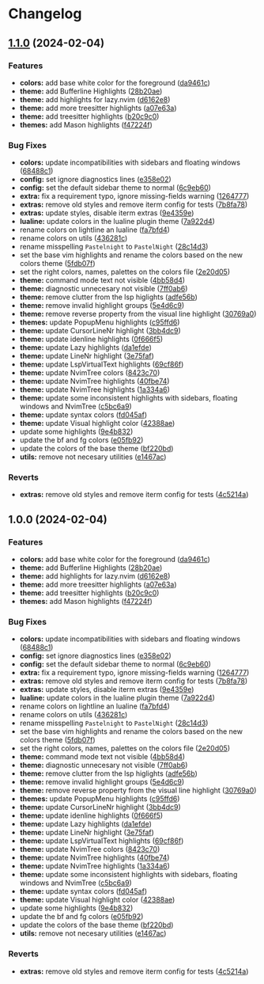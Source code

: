 # Changelog

## [1.1.0](https://github.com/pauchiner/pastelnight.nvim/compare/v1.0.0...v1.1.0) (2024-02-04)


### Features

* **colors:** add base white color for the foreground ([da9461c](https://github.com/pauchiner/pastelnight.nvim/commit/da9461ca97fb7d43906cc934cece36c01955fc11))
* **theme:** add Bufferline Highlights ([28b20ae](https://github.com/pauchiner/pastelnight.nvim/commit/28b20ae73134367f3c66ebaf2edb45134f9fabfc))
* **theme:** add highlights for lazy.nvim ([d6162e8](https://github.com/pauchiner/pastelnight.nvim/commit/d6162e800faf86e7d60d1772dc8d9e46ab66ed03))
* **theme:** add more treesitter highlights ([a07e63a](https://github.com/pauchiner/pastelnight.nvim/commit/a07e63ae23d42127af2ec550a5ea42d259588a32))
* **theme:** add treesitter highlights ([b20c9c0](https://github.com/pauchiner/pastelnight.nvim/commit/b20c9c0c1071146f725adb8dbe57ab2c932a4dca))
* **themes:** add Mason highlights ([f47224f](https://github.com/pauchiner/pastelnight.nvim/commit/f47224f6b38f9e9954cbe2883441f08111b9560c))


### Bug Fixes

* **colors:** update incompatibilities with sidebars and floating windows ([68488c1](https://github.com/pauchiner/pastelnight.nvim/commit/68488c1923a04b16c0813539a9774b7fa85a47db))
* **config:** set ignore diagnostics lines ([e358e02](https://github.com/pauchiner/pastelnight.nvim/commit/e358e02bd6576888f1ae7e5673b87cbb2b81411b))
* **config:** set the default sidebar theme to normal ([6c9eb60](https://github.com/pauchiner/pastelnight.nvim/commit/6c9eb60ec5855e2312d548b2a5affdf11179629d))
* **extra:** fix a requirement typo, ignore missing-fields warning ([1264777](https://github.com/pauchiner/pastelnight.nvim/commit/12647775c28294b7f553dd8cf878a6743a87caa9))
* **extras:** remove old styles and remove iterm config for tests ([7b8fa78](https://github.com/pauchiner/pastelnight.nvim/commit/7b8fa78ac21cca65287460616daa4887690465be))
* **extras:** update styles, disable iterm extras ([9e4359e](https://github.com/pauchiner/pastelnight.nvim/commit/9e4359ed66b1744d2cc92a710a7aa32ae8b1ca63))
* **lualine:** update colors in the lualine plugin theme ([7a922d4](https://github.com/pauchiner/pastelnight.nvim/commit/7a922d4d36ae6c3ad82b416f6ffafe33e9c280c0))
* rename colors on lightline an lualine ([fa7bfd4](https://github.com/pauchiner/pastelnight.nvim/commit/fa7bfd45dfcfc52a766ea72e3d8a3926fd6d3f66))
* rename colors on utils ([436281c](https://github.com/pauchiner/pastelnight.nvim/commit/436281c7d1cf0583e8b9e5db5e7d616cf8344ec3))
* rename misspelling `Pastelnight` to `PastelNight` ([28c14d3](https://github.com/pauchiner/pastelnight.nvim/commit/28c14d31bef65250f7676846ab84fb78d9131c62))
* set the base vim highlights and rename the colors based on the new colors theme ([5fdb07f](https://github.com/pauchiner/pastelnight.nvim/commit/5fdb07fedc5d054447bce8bc6cd96ed5cc466905))
* set the right colors, names, palettes on the colors file ([2e20d05](https://github.com/pauchiner/pastelnight.nvim/commit/2e20d05f79c27276ed0a2c94d0191b0a211231df))
* **theme:** command mode text not visible ([4bb58d4](https://github.com/pauchiner/pastelnight.nvim/commit/4bb58d4ad1929b2e5ebab068e7da324d2b9f3aad))
* **theme:** diagnostic unnecesary not visible ([7ff0ab6](https://github.com/pauchiner/pastelnight.nvim/commit/7ff0ab672c1ba96e924cd99064975ae963d06fd4))
* **theme:** remove clutter from the lsp higlights ([adfe56b](https://github.com/pauchiner/pastelnight.nvim/commit/adfe56bd93c2ebb7a048a1feb94fe384c5091775))
* **theme:** remove invalid highlight groups ([5e4d6c9](https://github.com/pauchiner/pastelnight.nvim/commit/5e4d6c919c7f84e311d432532e2252687a223773))
* **theme:** remove reverse property from the visual line highlight ([30769a0](https://github.com/pauchiner/pastelnight.nvim/commit/30769a0b7908875bd3df448c340e108aca5cfcad))
* **themes:** update PopupMenu highlights ([c95ffd6](https://github.com/pauchiner/pastelnight.nvim/commit/c95ffd6c4e9d5e8ad75880b8ce61e355602291b2))
* **theme:** update CursorLineNr highlight ([3bb4dc9](https://github.com/pauchiner/pastelnight.nvim/commit/3bb4dc9a8e47105b789b40d8d63127933122f540))
* **theme:** update idenline highlights ([0f666f5](https://github.com/pauchiner/pastelnight.nvim/commit/0f666f55328c9bba66a81a124b394f5d98a58fe9))
* **theme:** update Lazy highlights ([da1efde](https://github.com/pauchiner/pastelnight.nvim/commit/da1efdeab04fc9ff16830da4f16491db5a71bf34))
* **theme:** update LineNr highlight ([3e75faf](https://github.com/pauchiner/pastelnight.nvim/commit/3e75faff978ca3e6e0739a09c60a3717622bf776))
* **theme:** update LspVirtualText highlights ([69cf86f](https://github.com/pauchiner/pastelnight.nvim/commit/69cf86f1134a77921c3264561be5b13487c355ff))
* **theme:** update NvimTree colors ([8423c70](https://github.com/pauchiner/pastelnight.nvim/commit/8423c7056c8095d6c22d9608e20f1a5a6a33d08c))
* **theme:** update NvimTree highlights ([40fbe74](https://github.com/pauchiner/pastelnight.nvim/commit/40fbe7479e9dd2367ed1b0ccd818aa87e1ca566f))
* **theme:** update NvimTree highlights ([1a334a6](https://github.com/pauchiner/pastelnight.nvim/commit/1a334a688a620e3caa4ea762ed425a0cb5896395))
* **theme:** update some inconsistent highlights with sidebars, floating windows and NvimTree ([c5bc6a9](https://github.com/pauchiner/pastelnight.nvim/commit/c5bc6a9c2a4d7e995337198f52a9ca6cab2cb6f6))
* **theme:** update syntax colors ([fd045af](https://github.com/pauchiner/pastelnight.nvim/commit/fd045af27b0360ac60b8a2d1ef7ff286b9e0965c))
* **theme:** update Visual highlight color ([42388ae](https://github.com/pauchiner/pastelnight.nvim/commit/42388aef8959c6c6bc90c9e86c7d115b0b09693e))
* update some highlights ([9e4b832](https://github.com/pauchiner/pastelnight.nvim/commit/9e4b832d5117a28576b037f6fe487dc7d691b4d5))
* update the bf and fg colors ([e05fb92](https://github.com/pauchiner/pastelnight.nvim/commit/e05fb927e2ae9d094894a0413c94ecf29251a351))
* update the colors of the base theme ([bf220bd](https://github.com/pauchiner/pastelnight.nvim/commit/bf220bd262303c173e0ee1f09f80d3dd620a4c3b))
* **utils:** remove not necesary utilities ([e1467ac](https://github.com/pauchiner/pastelnight.nvim/commit/e1467ac8591930990afb4e679fca733b41b4f558))


### Reverts

* **extras:** remove old styles and remove iterm config for tests ([4c5214a](https://github.com/pauchiner/pastelnight.nvim/commit/4c5214a28682e7ff47257976f721203031677d43))

## 1.0.0 (2024-02-04)


### Features

* **colors:** add base white color for the foreground ([da9461c](https://github.com/pauchiner/pastelnight.nvim/commit/da9461ca97fb7d43906cc934cece36c01955fc11))
* **theme:** add Bufferline Highlights ([28b20ae](https://github.com/pauchiner/pastelnight.nvim/commit/28b20ae73134367f3c66ebaf2edb45134f9fabfc))
* **theme:** add highlights for lazy.nvim ([d6162e8](https://github.com/pauchiner/pastelnight.nvim/commit/d6162e800faf86e7d60d1772dc8d9e46ab66ed03))
* **theme:** add more treesitter highlights ([a07e63a](https://github.com/pauchiner/pastelnight.nvim/commit/a07e63ae23d42127af2ec550a5ea42d259588a32))
* **theme:** add treesitter highlights ([b20c9c0](https://github.com/pauchiner/pastelnight.nvim/commit/b20c9c0c1071146f725adb8dbe57ab2c932a4dca))
* **themes:** add Mason highlights ([f47224f](https://github.com/pauchiner/pastelnight.nvim/commit/f47224f6b38f9e9954cbe2883441f08111b9560c))


### Bug Fixes

* **colors:** update incompatibilities with sidebars and floating windows ([68488c1](https://github.com/pauchiner/pastelnight.nvim/commit/68488c1923a04b16c0813539a9774b7fa85a47db))
* **config:** set ignore diagnostics lines ([e358e02](https://github.com/pauchiner/pastelnight.nvim/commit/e358e02bd6576888f1ae7e5673b87cbb2b81411b))
* **config:** set the default sidebar theme to normal ([6c9eb60](https://github.com/pauchiner/pastelnight.nvim/commit/6c9eb60ec5855e2312d548b2a5affdf11179629d))
* **extra:** fix a requirement typo, ignore missing-fields warning ([1264777](https://github.com/pauchiner/pastelnight.nvim/commit/12647775c28294b7f553dd8cf878a6743a87caa9))
* **extras:** remove old styles and remove iterm config for tests ([7b8fa78](https://github.com/pauchiner/pastelnight.nvim/commit/7b8fa78ac21cca65287460616daa4887690465be))
* **extras:** update styles, disable iterm extras ([9e4359e](https://github.com/pauchiner/pastelnight.nvim/commit/9e4359ed66b1744d2cc92a710a7aa32ae8b1ca63))
* **lualine:** update colors in the lualine plugin theme ([7a922d4](https://github.com/pauchiner/pastelnight.nvim/commit/7a922d4d36ae6c3ad82b416f6ffafe33e9c280c0))
* rename colors on lightline an lualine ([fa7bfd4](https://github.com/pauchiner/pastelnight.nvim/commit/fa7bfd45dfcfc52a766ea72e3d8a3926fd6d3f66))
* rename colors on utils ([436281c](https://github.com/pauchiner/pastelnight.nvim/commit/436281c7d1cf0583e8b9e5db5e7d616cf8344ec3))
* rename misspelling `Pastelnight` to `PastelNight` ([28c14d3](https://github.com/pauchiner/pastelnight.nvim/commit/28c14d31bef65250f7676846ab84fb78d9131c62))
* set the base vim highlights and rename the colors based on the new colors theme ([5fdb07f](https://github.com/pauchiner/pastelnight.nvim/commit/5fdb07fedc5d054447bce8bc6cd96ed5cc466905))
* set the right colors, names, palettes on the colors file ([2e20d05](https://github.com/pauchiner/pastelnight.nvim/commit/2e20d05f79c27276ed0a2c94d0191b0a211231df))
* **theme:** command mode text not visible ([4bb58d4](https://github.com/pauchiner/pastelnight.nvim/commit/4bb58d4ad1929b2e5ebab068e7da324d2b9f3aad))
* **theme:** diagnostic unnecesary not visible ([7ff0ab6](https://github.com/pauchiner/pastelnight.nvim/commit/7ff0ab672c1ba96e924cd99064975ae963d06fd4))
* **theme:** remove clutter from the lsp higlights ([adfe56b](https://github.com/pauchiner/pastelnight.nvim/commit/adfe56bd93c2ebb7a048a1feb94fe384c5091775))
* **theme:** remove invalid highlight groups ([5e4d6c9](https://github.com/pauchiner/pastelnight.nvim/commit/5e4d6c919c7f84e311d432532e2252687a223773))
* **theme:** remove reverse property from the visual line highlight ([30769a0](https://github.com/pauchiner/pastelnight.nvim/commit/30769a0b7908875bd3df448c340e108aca5cfcad))
* **themes:** update PopupMenu highlights ([c95ffd6](https://github.com/pauchiner/pastelnight.nvim/commit/c95ffd6c4e9d5e8ad75880b8ce61e355602291b2))
* **theme:** update CursorLineNr highlight ([3bb4dc9](https://github.com/pauchiner/pastelnight.nvim/commit/3bb4dc9a8e47105b789b40d8d63127933122f540))
* **theme:** update idenline highlights ([0f666f5](https://github.com/pauchiner/pastelnight.nvim/commit/0f666f55328c9bba66a81a124b394f5d98a58fe9))
* **theme:** update Lazy highlights ([da1efde](https://github.com/pauchiner/pastelnight.nvim/commit/da1efdeab04fc9ff16830da4f16491db5a71bf34))
* **theme:** update LineNr highlight ([3e75faf](https://github.com/pauchiner/pastelnight.nvim/commit/3e75faff978ca3e6e0739a09c60a3717622bf776))
* **theme:** update LspVirtualText highlights ([69cf86f](https://github.com/pauchiner/pastelnight.nvim/commit/69cf86f1134a77921c3264561be5b13487c355ff))
* **theme:** update NvimTree colors ([8423c70](https://github.com/pauchiner/pastelnight.nvim/commit/8423c7056c8095d6c22d9608e20f1a5a6a33d08c))
* **theme:** update NvimTree highlights ([40fbe74](https://github.com/pauchiner/pastelnight.nvim/commit/40fbe7479e9dd2367ed1b0ccd818aa87e1ca566f))
* **theme:** update NvimTree highlights ([1a334a6](https://github.com/pauchiner/pastelnight.nvim/commit/1a334a688a620e3caa4ea762ed425a0cb5896395))
* **theme:** update some inconsistent highlights with sidebars, floating windows and NvimTree ([c5bc6a9](https://github.com/pauchiner/pastelnight.nvim/commit/c5bc6a9c2a4d7e995337198f52a9ca6cab2cb6f6))
* **theme:** update syntax colors ([fd045af](https://github.com/pauchiner/pastelnight.nvim/commit/fd045af27b0360ac60b8a2d1ef7ff286b9e0965c))
* **theme:** update Visual highlight color ([42388ae](https://github.com/pauchiner/pastelnight.nvim/commit/42388aef8959c6c6bc90c9e86c7d115b0b09693e))
* update some highlights ([9e4b832](https://github.com/pauchiner/pastelnight.nvim/commit/9e4b832d5117a28576b037f6fe487dc7d691b4d5))
* update the bf and fg colors ([e05fb92](https://github.com/pauchiner/pastelnight.nvim/commit/e05fb927e2ae9d094894a0413c94ecf29251a351))
* update the colors of the base theme ([bf220bd](https://github.com/pauchiner/pastelnight.nvim/commit/bf220bd262303c173e0ee1f09f80d3dd620a4c3b))
* **utils:** remove not necesary utilities ([e1467ac](https://github.com/pauchiner/pastelnight.nvim/commit/e1467ac8591930990afb4e679fca733b41b4f558))


### Reverts

* **extras:** remove old styles and remove iterm config for tests ([4c5214a](https://github.com/pauchiner/pastelnight.nvim/commit/4c5214a28682e7ff47257976f721203031677d43))
